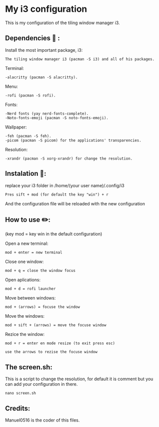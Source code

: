 # My i3 configuration

This is my configuration of the tiling window manager i3.

## Dependencies 🚀 :

Install the most important package, i3:

```
The tiling window manager i3 (pacman -S i3) and all of his packages.
```

Terminal:

  ```
  -alacritty (pacman -S alacritty).
  ```
  
Menu:

  ```
  -rofi (pacman -S rofi).
  ```

Fonts: 

  ```
  -Nerd fonts (yay nerd-fonts-complete).
  -Noto-fonts-emoji (pacman -S noto-fonts-emoji).
  ```

Wallpaper:

  ```
  -feh (pacman -S feh).
  -picom (pacman -S picom) for the applications' transparencies.
  ```

Resolution:

  ```
  -xrandr (pacman -S xorg-xrandr) for change the resolution.
  ```

## Instalation 🔧:

replace your i3 folder in /home/(your user name)/.config/i3

```
Pres sift + mod (for default the key "win") + r
```

And the configuration file will be reloaded with the new configuration

## How to use ✏️:

(key mod = key win in the default configuration)

Open a new terminal:

```
mod + enter = new terminal
```

Close one window:

```
mod + q = close the window focus
```

Open aplications:

```
mod + d = rofi launcher
```

Move between windows:

```
mod + (arrows) = focuse the window
```

Move the windows:

```
mod + sift + (arrows) = move the focuse window
```

Rezice the window:

```
mod + r = enter en mode resize (to exit press esc)

use the arrows to rezise the focuse window
```

## The screen.sh:

This is a script to change the resolution, for default it is comment but you can add your configuration in there.

```
nano screen.sh
```

## Credits:

Manuel0516 is the coder of this files.
